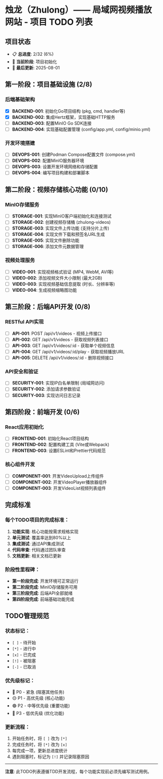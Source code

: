 # 烛龙（Zhulong）—— 局域网视频播放网站 - 项目 TODO 列表

## 项目状态

- 📋 **总进度**: 2/32 (6%)
- 🚀 **当前阶段**: 项目初始化
- 📅 **最后更新**: 2025-08-01

## 第一阶段：项目基础设施 (2/8)

### 后端基础架构
- [x] **BACKEND-001**: 初始化Go项目结构 (pkg, cmd, handler等)
- [x] **BACKEND-002**: 集成Hertz框架，实现基础HTTP服务
- [ ] **BACKEND-003**: 配置MinIO Go SDK连接
- [ ] **BACKEND-004**: 实现基础配置管理 (config/app.yml, config/minio.yml)

### 开发环境搭建
- [ ] **DEVOPS-001**: 创建Podman Compose配置文件 (compose.yml)
- [ ] **DEVOPS-002**: 配置MinIO服务器环境
- [ ] **DEVOPS-003**: 设置开发环境网络和存储配置
- [ ] **DEVOPS-004**: 编写项目构建和部署脚本

## 第二阶段：视频存储核心功能 (0/10)

### MinIO存储服务
- [ ] **STORAGE-001**: 实现MinIO客户端初始化和连接测试
- [ ] **STORAGE-002**: 创建视频存储桶 (zhulong-videos)
- [ ] **STORAGE-003**: 实现文件上传功能 (支持分片上传)
- [ ] **STORAGE-004**: 实现文件下载和预签名URL生成
- [ ] **STORAGE-005**: 实现文件删除功能
- [ ] **STORAGE-006**: 添加文件元数据管理

### 视频处理服务
- [ ] **VIDEO-001**: 实现视频格式验证 (MP4, WebM, AVI等)
- [ ] **VIDEO-002**: 添加视频文件大小限制 (最大2GB)
- [ ] **VIDEO-003**: 实现视频基础信息提取 (时长、分辨率等)
- [ ] **VIDEO-004**: 生成视频缩略图功能

## 第三阶段：后端API开发 (0/8)

### RESTful API实现
- [ ] **API-001**: POST /api/v1/videos - 视频上传接口
- [ ] **API-002**: GET /api/v1/videos - 获取视频列表接口
- [ ] **API-003**: GET /api/v1/videos/:id - 获取单个视频信息
- [ ] **API-004**: GET /api/v1/videos/:id/play - 获取视频播放URL
- [ ] **API-005**: DELETE /api/v1/videos/:id - 删除视频接口

### API安全和验证
- [ ] **SECURITY-001**: 实现IP白名单限制 (局域网访问)
- [ ] **SECURITY-002**: 添加请求参数验证
- [ ] **SECURITY-003**: 实现访问日志记录

## 第四阶段：前端开发 (0/6)

### React应用初始化
- [ ] **FRONTEND-001**: 初始化React项目结构
- [ ] **FRONTEND-002**: 配置构建工具 (Vite或Webpack)
- [ ] **FRONTEND-003**: 设置ESLint和Prettier代码规范

### 核心组件开发
- [ ] **COMPONENT-001**: 开发VideoUpload上传组件
- [ ] **COMPONENT-002**: 开发VideoPlayer播放器组件
- [ ] **COMPONENT-003**: 开发VideoList视频列表组件

## 完成标准

### 每个TODO项目的完成标准：
1. **功能实现**: 核心功能按需求规格实现
2. **单元测试**: 覆盖率达到80%以上
3. **集成测试**: 通过API集成测试
4. **代码审查**: 代码通过团队审查
5. **文档更新**: 相关文档已更新

### 阶段性里程碑：
- **第一阶段完成**: 开发环境可正常运行
- **第二阶段完成**: MinIO存储服务可用
- **第三阶段完成**: 后端API全部就绪
- **第四阶段完成**: 前端基础功能完成

## TODO管理规范

### 状态标记：
- `[ ]` - 待开始
- `[*]` - 进行中  
- `[x]` - 已完成
- `[!]` - 被阻塞
- `[-]` - 已取消

### 优先级标记：
- 🔴 P0 - 紧急 (阻塞其他任务)
- 🟡 P1 - 高优先级 (核心功能)  
- 🟢 P2 - 中等优先级 (重要功能)
- 🔵 P3 - 低优先级 (优化功能)

### 更新流程：
1. 开始任务时，将 `[ ]` 改为 `[*]`
2. 完成任务时，将 `[*]` 改为 `[x]`
3. 每完成一项，更新总进度统计
4. 遇到阻塞时，标记为 `[!]` 并记录阻塞原因

---

**注意**: 此TODO列表遵循TDD开发流程，每个功能实现前必须先编写测试用例。
